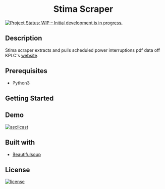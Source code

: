 <h1 align="center"><b>Stima Scraper</b></h1>

[![Project Status: WIP – Initial development is in progress.](https://www.repostatus.org/badges/latest/wip.svg)](https://github.com/DanNduati/Jokes_api)

## <b>Description</b>


Stima scraper extracts and pulls scheduled power interruptions pdf data off KPLC's [website](https://kplc.co.ke/category/view/50/planned-power-interruptions).

## <b>Prerequisites</b>
- Python3

## <b>Getting Started</b>

## Demo
[![asciicast](https://asciinema.org/a/Wvq14B2GsrknPqCLUaRIvLS1F.svg)](https://asciinema.org/a/Wvq14B2GsrknPqCLUaRIvLS1F)

## Built with
- [Beautifulsoup](https://beautiful-soup-4.readthedocs.io/en/latest/)


## <b>License</b>
[![license](https://img.shields.io/github/license/mashape/apistatus.svg?style=for-the-badge)](LICENSE)
